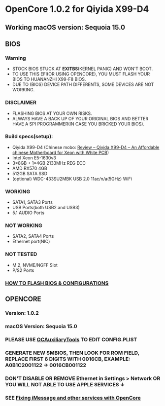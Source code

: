 # OpenCore 1.0.2 for Qiyida X99-D4
## Working macOS version: Sequoia 15.0

## BIOS
### Warning
- STOCK BIOS STUCK AT **EXITBS**(KERNEL PANIC) AND WON'T BOOT.
- TO USE THIS EFI(OR USING OPENCORE), YOU MUST FLASH YOUR BIOS TO HUANANZHI X99-F8 BIOS.
- DUE TO (BIOS) DEVICE PATH DIFFERENTS, SOME DEVICES ARE NOT WORKING.

### DISCLAIMER
- FLASHING BIOS AT YOUR OWN RISKS.
- ALWAYS HAVE A BACK UP OF YOUR ORIGINAL BIOS AND BETTER HAVE A SPI PROGRAMMER(IN CASE YOU BRICKED YOUR BIOS).

### Build specs(setup):
- Qiyida X99-D4 (Chinese mobo: [Review – Qiyida X99-D4 – An Affordable chinese Motherboard for Xeon with White PCB](https://theoverclockingpage.com/2024/04/21/review-qiyida-x99-d4-an-affordable-chinese-motherboard-for-xeon-with-white-pcb/?lang=en))
- Intel Xeon E5-1630v3
- 3\*8GB + 1\*4GB 2133MHz REG ECC
- AMD RX570 4GB
- 512GB SATA SSD
- (optional) WDC-433SU2MBK USB 2.0 11ac\/n\/a(5GHz) WiFi

### WORKING
- SATA1, SATA3 Ports
- USB Ports(both USB2 and USB3)
- 5.1 AUDIO Ports

### NOT WORKING
- SATA2, SATA4 Ports
- Ethernet port(NIC)

### NOT TESTED
- M.2, NVME/NGFF Slot
- P/S2 Ports

### [HOW TO FLASH BIOS & CONFIGURATIONS](./BIOS.md)

## OPENCORE
### Version: 1.0.2
### macOS Version: Sequoia 15.0

### PLEASE USE [OCAuxiliaryTools](https://github.com/ic005k/OCAuxiliaryTools) TO EDIT CONFIG.PLIST
### GENERATE NEW SMBIOS, THEN LOOK FOR **ROM** FIELD, REPLACE FIRST 6 DIGITS WITH **0016CB**, EXAMPLE: A0B1C2001122 → 0016CB001122
### DON'T DISABLE OR REMOVE **Ethernet** in Settings > Network OR YOU WILL NOT ABLE TO USE APPLE SERVICES ↓
### SEE [Fixing iMessage and other services with OpenCore](https://dortania.github.io/OpenCore-Post-Install/universal/iservices.html)

